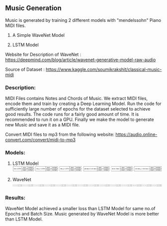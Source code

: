 ## Music Generation

Music is generated by training 2 different models with "mendelssohn" Piano MIDI files.

1) A Simple WaveNet Model

2) LSTM Model


Website for Description of WaveNet : https://deepmind.com/blog/article/wavenet-generative-model-raw-audio

Source of Dataset : https://www.kaggle.com/soumikrakshit/classical-music-midi

### Description:

MIDI Files contains Notes and Chords of Music. We extract MIDI files, encode them and train by creating a Deep Learning Model. Run the code for sufficiently large number of epochs for the dataset selected to achieve good results. The code runs for a fairly good amount of time. It is recommended to run it on a GPU. Finally we make the model to generate new Music and save it as a MIDI file.

Convert MIDI files to mp3 from the following website: https://audio.online-convert.com/convert/midi-to-mp3

### Models:

1) LSTM Model
![](LSTM_Model.png)

2) WaveNet
![](WaveNet.png)

### Results:

WaveNet Model achieved a smaller loss than LSTM Model for same no.of Epochs and Batch Size. Music generated by WaveNet Model is more better than LSTM Model.